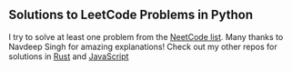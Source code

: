 ## Solutions to LeetCode Problems in Python

I try to solve at least one problem from the [NeetCode list](https://neetcode.io/practice). Many thanks to Navdeep Singh for amazing explanations! Check out my other repos for solutions in [Rust](https://github.com/Commit2Cosmos/RustLeetCodeSolutions) and [JavaScript](https://github.com/Commit2Cosmos/JavaScriptLeetCodeSolutions)